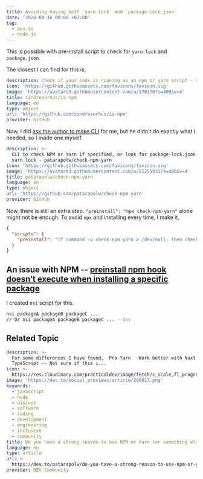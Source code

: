 ```yaml
---
title: Avoiding having both `yarn.lock` and `package-lock.json`
date: '2020-04-16 00:00 +07:00'
tag:
  - dev.to
  - node.js
---
```


This is possible with pre-install script to check for `yarn.lock` and `package.json`.

The closest I can find for this is,

```yaml link
description: Check if your code is running as an npm or yarn script - sindresorhus/is-npm
icon: 'https://github.githubassets.com/favicons/favicon.svg'
image: 'https://avatars3.githubusercontent.com/u/170270?s=400&v=4'
title: sindresorhus/is-npm
language: en
type: object
url: 'https://github.com/sindresorhus/is-npm'
provider: GitHub
```

Now, I did [ask the author to make CLI](https://github.com/sindresorhus/is-npm/issues/11) for me, but he didn't do exactly what I needed, so I made one myself.

```yaml link
description: >-
  CLI to check NPM or Yarn if specified, or look for package-lock.json or
  yarn.lock - patarapolw/check-npm-yarn
icon: 'https://github.githubassets.com/favicons/favicon.svg'
image: 'https://avatars3.githubusercontent.com/u/21255931?s=400&v=4'
title: patarapolw/check-npm-yarn
language: en
type: object
url: 'https://github.com/patarapolw/check-npm-yarn'
provider: GitHub
```

<!-- excerpt_separator -->

Now, there is still an extra step. `"preinstall": "npx check-npm-yarn"` alone might not be enough. To avoid `npx` and installing every time, I make it,

```json
{
  "scripts": {
    "preinstall": "if command -v check-npm-yarn > /dev/null; then check-npm-yarn; fi"
  }
}
```

## An issue with NPM -- [preinstall npm hook doesn’t execute when installing a specific package](https://npm.community/t/preinstall-npm-hook-doesnt-execute-when-installing-a-specific-package/2505)

I created `nsi` script for this.

```sh
nsi packageA packageB packageC ...
// Or nsi packageA packageB packageC ... --dev
```

## Related Topic

```yaml link
description: >-
  For some differences I have found,  Pro-Yarn   Work better with Nuxt
  TypeScript -- Not sure if this i...
icon: >-
  https://res.cloudinary.com/practicaldev/image/fetch/c_scale,fl_progressive,q_auto,w_192/f_auto/https://practicaldev-herokuapp-com.freetls.fastly.net/assets/devlogo-pwa-512.png
image: 'https://dev.to/social_previews/article/280617.png'
keywords:
  - javascript
  - node
  - discuss
  - software
  - coding
  - development
  - engineering
  - inclusive
  - community
title: Do you have a strong reason to use NPM or Yarn (or something else)?
language: en
type: article
url: >-
  https://dev.to/patarapolw/do-you-have-a-strong-reason-to-use-npm-or-yarn-or-something-else-3pbm
provider: DEV Community
```
